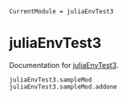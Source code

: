 ```@meta
CurrentModule = juliaEnvTest3
```

# juliaEnvTest3

Documentation for [juliaEnvTest3](https://github.com/ecoinfos/juliaEnvTest3.jl).

```@docs
juliaEnvTest3.sampleMod
juliaEnvTest3.sampleMod.addone
```

```@bibliography

```

```@index

```
